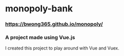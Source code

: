 # monopoly-bank
### https://bwong365.github.io/monopoly/

### A project made using Vue.js
I created this project to play around with Vue and Vuex.

